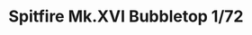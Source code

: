 ---
title: "Spitfire Mk.XVI Bubbletop  1/72"
price: 1650.00 
desc: "PROFIPACK, Spitfire Mk.XVI Bubbletop  1/72, razmera: 1/72"
img_path: "/assets/img/70126.jpg"
brand: AMMO
available: true
special_offer: false
new: false
soon: false
cat: "Plasticne-Makete"
subcat: "PM-EDUARD"
subsubcat: ""
---